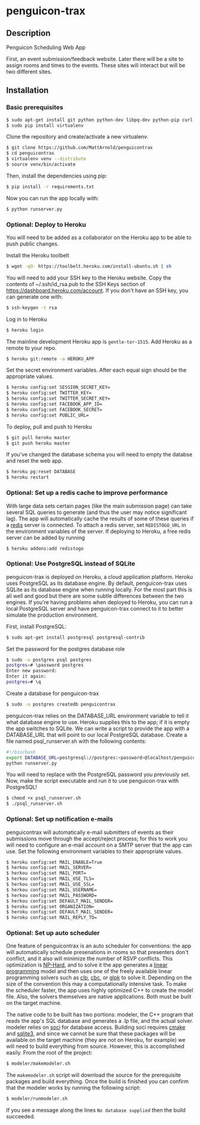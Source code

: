 penguicon-trax
==============

## Description

Penguicon Scheduling Web App

First, an event submission/feedback website. Later there will be a site to assign rooms and times to the events. These sites will interact but will be two different sites.

## Installation

### Basic prerequisites

```sh
$ sudo apt-get install git python python-dev libpq-dev python-pip curl
$ sudo pip install virtualenv
```

Clone the repository and create/activate a new virtualenv.

```sh
$ git clone https://github.com/MattArnold/penguicontrax
$ cd penguicontrax
$ virtualenv venv --distribute
$ source venv/bin/activate
```

Then, install the dependencies using pip:

```sh
$ pip install -r requirements.txt
```

Now you can run the app locally with:

```sh
$ python runserver.py
```

### Optional: Deploy to Heroku

You will need to be added as a collaborator on the Heroku app to be able to push public changes. 

Install the Heroku toolbelt

```sh
$ wget -qO- https://toolbelt.heroku.com/install-ubuntu.sh | sh
```

You will need to add your SSH key to the Heroku website. Copy the contents of ~/.ssh/id_rsa.pub to the SSH Keys section of https://dashboard.heroku.com/account. If you don't have an SSH key, you can generate one with:

```sh
$ ssh-keygen -t rsa
```

Log in to Heroku

```sh
$ heroku login
```

The mainline development Heroku app is `gentle-tor-1515`. Add Heroku as a remote to your repo.

```sh
$ heroku git:remote -a HEROKU_APP
```

Set the secret environment variables. After each equal sign should be the appropriate values.

```sh
$ heroku config:set SESSION_SECRET_KEY=
$ heroku config:set TWITTER_KEY=
$ heroku config:set TWITTER_SECRET_KEY=
$ heroku config:set FACEBOOK_APP_ID=
$ heroku config:set FACEBOOK_SECRET=
$ heroku config:set PUBLIC_URL=
```

To deploy, pull and push to Heroku

```sh
$ git pull heroku master
$ git push heroku master
```

If you've changed the database schema you will need to empty the databse and reset the web app.

```sh
$ heroku pg:reset DATABASE
$ heroku restart
```

### Optional: Set up a redis cache to improve performance

With large data sets certain pages (like the main submission page) can take several SQL queries to generate (and thus the user may notice significant lag). The app will automatically cache the results of some of these queries if a [redis](http://redis.io/) server is connected. To attach a redis server, set `REDISTOGO_URL` in the environment variables of the server. If deploying to Heroku, a free redis server can be added by running

```sh
$ heroku addons:add redistogo
``` 

### Optional: Use PostgreSQL instead of SQLite

penguicon-trax is deployed on Heroku, a cloud application platform. Heroku uses PostgreSQL as its database engine. By default, penguicon-trax uses SQLite as its database engine when running locally. For the most part this is all well and good but there are some subtle differences between the two engines. If you're having problems when deployed to Heroku, you can run a local PostgreSQL server and have penguicon-trax connect to it to better simulate the production environment.

First, install PostgreSQL:

```sh
$ sudo apt-get install postgresql postgresql-contrib
```

Set the password for the postgres database role
```sh
$ sudo -u postgres psql postgres
postgres=# \password postgres
Enter new password:
Enter it again:
postgres=# \q
```

Create a database for penguicon-trax

```sh
$ sudo -u postgres createdb penguicontrax
```

penguicon-trax relies on the DATABASE_URL environment variable to tell it what database engine to use. Heroku supplies this to the app; if it is empty the app switches to SQLite. We can write a script to provide the app with a DATABASE_URL that will point to our local PostgreSQL database. Create a file named psql_runserver.sh with the following contents:

```sh
#!/bin/bash
export DATABASE_URL=postgresql://postgres:<password>@localhost/penguicontrax
python runserver.py
```

You will need to replace <password> with the PostgreSQL password you previously set. Now, make the script executable and run it to use penguicon-trax with PostgreSQL!

```sh
$ chmod +x psql_runserver.sh
$ ./psql_runserver.sh
```

### Optional: Set up notification e-mails

penguicontrax will automatically e-mail submitters of events as their submissions move through the accept/reject process; for this to work you will need to configure an e-mail account on a SMTP server that the app can use. Set the following environment variables to their appropriate values.

```sh
$ heroku config:set MAIL_ENABLE=True
$ herkou config:set MAIL_SERVER=
$ herkou config:set MAIL_PORT=
$ herkou config:set MAIL_USE_TLS=
$ herkou config:set MAIL_USE_SSL=
$ herkou config:set MAIL_USERNAME=
$ herkou config:set MAIL_PASSWORD=
$ herkou config:set DEFAULT_MAIL_SENDER=
$ heroku config:set ORGANIZATION=
$ heroku config:set DEFAULT_MAIL_SENDER=
$ heroku config:set MAIL_REPLY_TO=
```

### Optional: Set up auto scheduler

One feature of penguicontrax is an auto scheduler for conventions: the app will automatically schedule presenations in rooms so that presenters don't conflict, and it also will minimize the number of RSVP conflicts. This optimization is [NP-Hard](http://en.wikipedia.org/wiki/NP-hard), and to solve it the app generates a [linear programming](http://en.wikipedia.org/wiki/Linear_programming) model and then uses one of the freely available linear programming solvers such as [clp](http://www.coin-or.org/projects/Clp.xml), [cbc](http://www.coin-or.org/projects/Cbc.xml), or [glpk](http://www.gnu.org/software/glpk/) to solve it. Depending on the size of the convention this may a computationally intensive task. To make the scheduler faster, the app uses highly optimized C++ to create the model file. Also, the solvers themselves are native applications. Both must be built on the target machine.

The native code to be built has two portions: modeler, the C++ program that reads the app's SQL database and generates a .lp file, and the actual solver. modeler relies on [soci](http://soci.sourceforge.net/) for database access. Building soci requires [cmake](http://www.cmake.org/) and [sqlite3](https://sqlite.org/), and since we cannot be sure that these packages will be available on the target machine (they are not on Heroku, for example) we will need to build everything from source. However, this is accomplished easily. From the root of the project:

```sh
$ modeler/makemodeler.sh
```

The `makemodeler.sh` script will download the source for the prerequisite packages and build everything. Once the build is finished you can confirm that the modeler works by running the following script:

```sh
$ modeler/runmodeler.sh
```
If you see a message along the lines `No database supplied` then the build succeeded.
